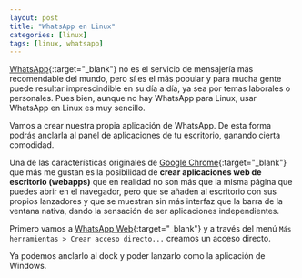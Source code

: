 ```yaml
---
layout: post
title: "WhatsApp en Linux"
categories: [linux]
tags: [linux, whatsapp]
---
```


[WhatsApp](https://www.whatsapp.com/){:target="_blank"} no es el servicio de mensajería más recomendable del mundo, pero sí es el más popular y para mucha gente puede resultar imprescindible en su día a día, ya sea por temas laborales o personales. Pues bien, aunque no hay WhatsApp para Linux, usar WhatsApp en Linux es muy sencillo.

<!--more-->

Vamos a crear nuestra propia aplicación de WhatsApp.
De esta forma podrás anclarla al panel de aplicaciones de tu escritorio, ganando cierta comodidad.

Una de las características originales de [Google Chrome](https://www.google.com/intl/es_es/chrome/){:target="_blank"} que más me gustan es la posibilidad de **crear aplicaciones web de escritorio (webapps)** que en realidad no son más que la misma página que puedes abrir en el navegador, pero que se añaden al escritorio con sus propios lanzadores y que se muestran sin más interfaz que la barra de la ventana nativa, dando la sensación de ser aplicaciones independientes.

Primero vamos a [WhatsApp Web](https://web.whatsapp.com/){:target="_blank"} y a través del menú `Más herramientas > Crear acceso directo...` creamos un acceso directo.

Ya podemos anclarlo al dock y poder lanzarlo como la aplicación de Windows.
